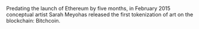 Predating the launch of Ethereum by five months, in February 2015 conceptual artist Sarah Meyohas released the first tokenization of art on the blockchain: Bitchcoin.